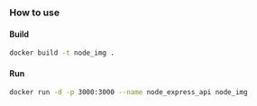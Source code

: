 ### How to use

#### Build

```bash
docker build -t node_img .
```

#### Run

```bash
docker run -d -p 3000:3000 --name node_express_api node_img
```
